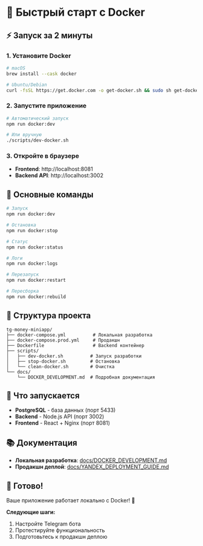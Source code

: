 # 🐳 Быстрый старт с Docker

## ⚡ Запуск за 2 минуты

### 1. **Установите Docker**
```bash
# macOS
brew install --cask docker

# Ubuntu/Debian
curl -fsSL https://get.docker.com -o get-docker.sh && sudo sh get-docker.sh
```

### 2. **Запустите приложение**
```bash
# Автоматический запуск
npm run docker:dev

# Или вручную
./scripts/dev-docker.sh
```

### 3. **Откройте в браузере**
- **Frontend**: http://localhost:8081
- **Backend API**: http://localhost:3002

## 🔧 Основные команды

```bash
# Запуск
npm run docker:dev

# Остановка
npm run docker:stop

# Статус
npm run docker:status

# Логи
npm run docker:logs

# Перезапуск
npm run docker:restart

# Пересборка
npm run docker:rebuild
```

## 📁 Структура проекта

```
tg-money-miniapp/
├── docker-compose.yml          # Локальная разработка
├── docker-compose.prod.yml     # Продакшн
├── Dockerfile                  # Backend контейнер
├── scripts/
│   ├── dev-docker.sh          # Запуск разработки
│   ├── stop-docker.sh         # Остановка
│   └── clean-docker.sh        # Очистка
└── docs/
    └── DOCKER_DEVELOPMENT.md  # Подробная документация
```

## 🚀 Что запускается

- **PostgreSQL** - база данных (порт 5433)
- **Backend** - Node.js API (порт 3002)
- **Frontend** - React + Nginx (порт 8081)

## 📚 Документация

- **Локальная разработка**: [docs/DOCKER_DEVELOPMENT.md](docs/DOCKER_DEVELOPMENT.md)
- **Продакшн деплой**: [docs/YANDEX_DEPLOYMENT_GUIDE.md](docs/YANDEX_DEPLOYMENT_GUIDE.md)

## 🎯 Готово!

Ваше приложение работает локально с Docker! 🎉

**Следующие шаги:**
1. Настройте Telegram бота
2. Протестируйте функциональность
3. Подготовьтесь к продакшн деплою
